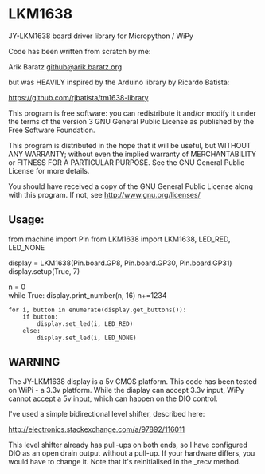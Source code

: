 # LKM1638
JY-LKM1638 board driver library for Micropython / WiPy


Code has been written from scratch by me:

Arik Baratz <github@arik.baratz.org>

but was HEAVILY inspired by the Arduino library by Ricardo Batista:

https://github.com/rjbatista/tm1638-library

This program is free software: you can redistribute it and/or modify
it under the terms of the version 3 GNU General Public License as
published by the Free Software Foundation.

This program is distributed in the hope that it will be useful,
but WITHOUT ANY WARRANTY; without even the implied warranty of
MERCHANTABILITY or FITNESS FOR A PARTICULAR PURPOSE.  See the
GNU General Public License for more details.

You should have received a copy of the GNU General Public License
along with this program.  If not, see http://www.gnu.org/licenses/

## Usage:

from machine import Pin
from LKM1638 import LKM1638, LED_RED, LED_NONE

display = LKM1638(Pin.board.GP8, Pin.board.GP30, Pin.board.GP31)
display.setup(True, 7)

n = 0                 
while True:
    display.print_number(n, 16)
    n+=1234
    
    for i, button in enumerate(display.get_buttons()):
        if button:
            display.set_led(i, LED_RED)
        else:
            display.set_led(i, LED_NONE)

## WARNING ##

The JY-LKM1638 display is a 5v CMOS platform. This code has been tested on
WiPi - a 3.3v platform. While the diaplay can accept 3.3v input, WiPy cannot
accept a 5v input, which can happen on the DIO control.

I've used a simple bidirectional level shifter, described here:

http://electronics.stackexchange.com/a/97892/116011

This level shifter already has pull-ups on both ends, so I have configured
DIO as an open drain output without a pull-up. If your hardware differs, you
would have to change it. Note that it's reinitialised in the _recv method.

